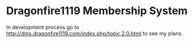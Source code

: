 Dragonfire1119 Membership System
=================================

In development process go to http://dms.dragonfire1119.com/index.php/topic,2.0.html to see my plans.